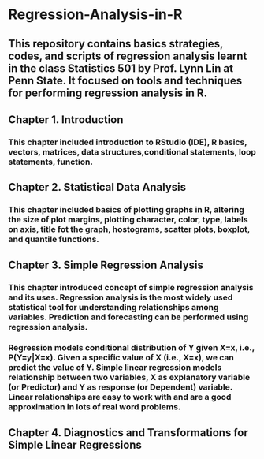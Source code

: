 # Regression-Analysis-in-R
## This repository contains basics strategies, codes, and scripts of regression analysis learnt in the class Statistics 501 by Prof. Lynn Lin at Penn State. It focused on tools and techniques for performing regression analysis in R.

## Chapter 1. Introduction
### This chapter included introduction to RStudio (IDE), R basics, vectors, matrices, data structures,conditional statements, loop statements, function. 

## Chapter 2. Statistical Data Analysis 
### This chapter included basics of plotting graphs in R, altering the size of plot margins, plotting character, color, type, labels on axis, title fot the graph, hostograms, scatter plots, boxplot, and quantile functions.  

## Chapter 3. Simple Regression Analysis
### This chapter introduced concept of simple regression analysis and its uses. Regression analysis is the most widely used statistical tool for understanding relationships among variables. Prediction and forecasting can be performed using regression analysis. 
### Regression models conditional distribution of Y given X=x, i.e., P(Y=y|X=x). Given a specific value of X (i.e., X=x), we can predict the value of Y. Simple linear regression models relationship between two variables, X as explanatory variable (or Predictor) and Y as response (or Dependent) variable. Linear relationships  are easy to work with and are a good approximation in lots of real word problems.

## Chapter 4. Diagnostics and Transformations for Simple Linear Regressions